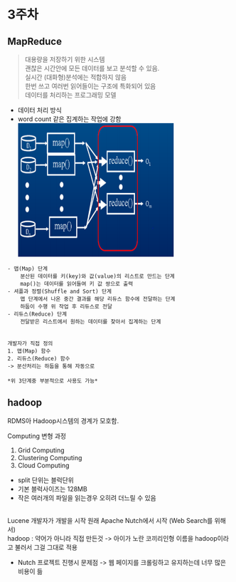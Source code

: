 # 3주차

## MapReduce
> 대용량을 저장하기 위한 시스템  <br>
> 괜찮은 시간안에 모든 데이터를 보고 분석할 수 있음. <br>
> 실시간 (대화형)분석에는 적합하지 않음 <br>
> 한번 쓰고 여러번 읽어들이는 구조에 특화되어 있음 <br>
> 데이터를 처리하는 프로그래밍 모델
- 데이터 처리 방식 
- word count 같은 집계하는 작업에 강함
<img src="./pictures/MapReduce01.PNG" width="350px" height="300px"></img> <br>
```
- 맵(Map) 단계
    분산된 데이터를 키(key)와 값(value)의 리스트로 만드는 단계
    map()는 데이터를 읽어들여 키 값 쌍으로 출력
- 셔플과 정렬(Shuffle and Sort) 단계
    맵 단계에서 나온 중간 결과를 해당 리듀스 함수에 전달하는 단계
    하둡이 수행 위 작업 후 리듀스로 전달
- 리듀스(Reduce) 단계
    전달받은 리스트에서 원하는 데이터를 찾아서 집계하는 단계
    
    
개발자가 직접 정의
1. 맵(Map) 함수
2. 리듀스(Reduce) 함수
-> 분산처리는 하둡을 통해 자동으로

*위 3단계중 부분적으로 사용도 가능*
```

## hadoop
RDMS아 Hadoop시스템의 경계가 모호함.

Computing 변형 과정
1. Grid Computing
2. Clustering Computing
3. Cloud Computing

- split 단위는 블럭단위
- 기본 블럭사이즈는 128MB
- 작은 여러개의 파일을 읽는경우 오히려 더느릴 수 있음

<br>
Lucene 개발자가 개발을 시작 원래 Apache Nutch에서 시작 
(Web Search를 위해서)

<br>
hadoop : 약어가 아니라 직접 만든것 -> 
 아이가 노란 코끼리인형 이름을 hadoop이라고 불러서 그걸 그대로 적용 <br>

- Nutch 프로젝트 진행시 문제점 -> 웹 페이지를 크롤링하고 유지하는데 너무 많은 비용이 듦 
